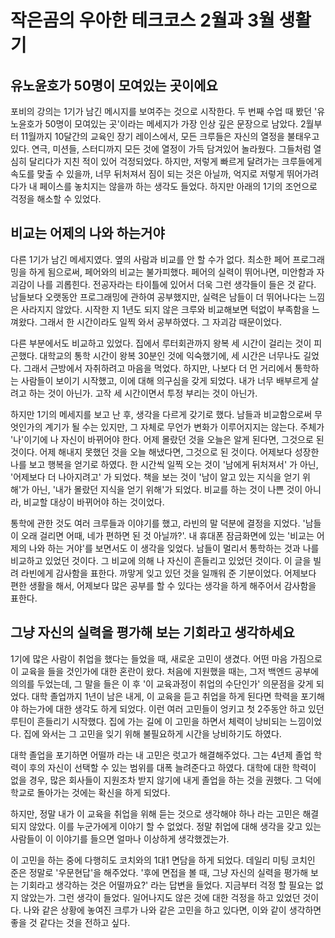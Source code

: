 # 작은곰의 우아한 테크코스 2월과 3월 생활기

## 유노윤호가 50명이 모여있는 곳이에요

포비의 강의는 1기가 남긴 메시지를 보여주는 것으로 시작한다. 두 번째 수업 때 봤던 '유노윤호가 50명이 모여있는 곳'이라는 메세지가 가장 인상 깊은 문장으로 남았다. 2월부터 11월까지 10달간의 교육인 장기 레이스에서, 모든 크루들은 자신의 열정을 불태우고 있다. 연극, 미션들, 스터디까지 모든 것에 열정이 가득 담겨있어 놀라웠다. 그들처럼 열심히 달리다가 지친 적이 있어 걱정되었다. 하지만, 저렇게 빠르게 달려가는 크루들에게 속도를 맞출 수 있을까, 너무 뒤처져서 짐이 되는 것은 아닐까, 억지로 저렇게 뛰어가려다가 내 페이스를 놓치지는 않을까 하는 생각도 들었다. 하지만 아래의 1기의 조언으로 걱정을 해소할 수 있었다.

## 비교는 어제의 나와 하는거야

다른 1기가 남긴 메세지였다. 옆의 사람과 비교를 안 할 수가 없다. 최소한 페어 프로그래밍을 하게 됨으로써, 페어와의 비교는 불가피했다. 페어의 실력이 뛰어나면, 미안함과 자괴감이 나를 괴롭힌다. 전공자라는 타이틀에 있어서 더욱 그런 생각들이 들은 것 같다. 남들보다 오랫동안 프로그래밍에 관하여 공부했지만, 실력은 남들이 더 뛰어나다는 느낌은 사라지지 않았다. 시작한 지 1년도 되지 않은 크루와 비교해보면 턱없이 부족함을 느껴왔다. 그래서 한 시간이라도 일찍 와서 공부하였다. 그 자괴감 때문이었다. 

다른 부분에서도 비교하고 있었다. 집에서 루터회관까지 왕복 세 시간이 걸리는 것이 피곤했다. 대학교의 통학 시간이 왕복 30분인 것에 익숙했기에, 세 시간은 너무나도 길었다. 그래서 근방에서 자취하려고 마음을 먹었다. 하지만, 나보다 더 먼 거리에서 통학하는 사람들이 보이기 시작했고, 이에 대해 의구심을 갖게 되었다. 내가 너무 배부르게 살려고 하는 것이 아닌가. 고작 세 시간이면서 투정 부리는 것이 아닌가. 

하지만 1기의 메세지를 보고 난 후, 생각을 다르게 갖기로 했다. 남들과 비교함으로써 무엇인가의 계기가 될 수는 있지만, 그 자체로 무언가 변화가 이루어지지는 않는다. 주체가 '나'이기에 나 자신이 바뀌어야 한다. 어제 몰랐던 것을 오늘은 알게 된다면, 그것으로 된 것이다. 어제 해내지 못했던 것을 오늘 해냈다면, 그것으로 된 것이다. 어제보다 성장한 나를 보고 행복을 얻기로 하였다. 한 시간씩 일찍 오는 것이 '남에게 뒤처져서' 가 아닌, '어제보다 더 나아지려고' 가 되었다. 책을 보는 것이 '남이 알고 있는 지식을 얻기 위해'가 아닌, '내가 몰랐던 지식을 얻기 위해'가 되었다. 비교를 하는 것이 나쁜 것이 아니라, 비교할 대상이 바뀌어야 하는 것이었다. 

통학에 관한 것도 여러 크루들과 이야기를 했고, 라빈의 말 덕분에 결정을 지었다. '남들이 오래 걸리면 어때, 네가 편하면 된 것 아닐까?'. 내 휴대폰 잠금화면에 있는 '비교는 어제의 나와 하는 거야'를 보면서도 이 생각을 잊었다. 남들이 멀리서 통학하는 것과 나를 비교하고 있었던 것이다. 그 비교에 의해 나 자신이 흔들리고 있었던 것이다. 이 글을 빌려 라빈에게 감사함을 표한다. 까맣게 잊고 있던 것을 일깨워 준 기분이었다. 어제보다 편한 생활을 해서, 어제보다 많은 공부를 할 수 있다는 생각을 하게 해주어서 감사함을 표한다.

## 그냥 자신의 실력을 평가해 보는 기회라고 생각하세요

1기에 많은 사람이 취업을 했다는 들었을 때, 새로운 고민이 생겼다. 어떤 마음 가짐으로 이 교육을 들을 것인가에 대한 혼란이 왔다. 처음에 지원했을 때는, 그저 백엔드 공부에 의의를 두었는데, 그 말을 들은 이 후 '이 교육과정이 취업의 수단인가' 의문점을 갖게 되었다. 대학 졸업까지 1년이 남은 내게, 이 교육을 듣고 취업을 하게 된다면 학력을 포기해야 하는가에 대한 생각도 하게 되었다. 이런 여러 고민들이 엉키고 첫 2주동안 하고 있던 루틴이 흔들리기 시작했다. 집에 가는 길에 이 고민을 하면서 체력이 낭비되는 느낌이었다. 집에 와서는 그 고민을 잊기 위해 불필요하게 시간을 낭비하기도 하였다. 

대학 졸업을 포기하면 어떨까 라는 내 고민은 럿고가 해결해주었다. 그는 4년제 졸업 학력이 후의 자신이 선택할 수 있는 범위를 대폭 늘려준다고 하였다. 대학에 대한 학력이 없을 경우, 많은 회사들이 지원조차 받지 않기에 내게 졸업을 하는 것을 권했다. 그 덕에 학교로 돌아가는 것에는 확신을 하게 되었다. 

하지만, 정말 내가 이 교육을 취업을 위해 듣는 것으로 생각해야 하나 라는 고민은 해결되지 않았다. 이를 누군가에게 이야기 할 수 없었다. 정말 취업에 대해 생각을 갖고 있는 사람들이 이 이야기를 들으면 얼마나 이상하게 생각했겠는가. 

이 고민을 하는 중에 다행히도 코치와의 1대1 면담을 하게 되었다. 데일리 미팅 코치인 준은 정말로 '우문현답'을 해주었다. '후에 면접을 볼 때, 그냥 자신의 실력을 평가해 보는 기회라고 생각하는 것은 어떨까요?' 라는 답변을 들었다. 지금부터 걱정 할 필요는 없지 않았는가. 그런 생각이 들었다. 일어나지도 않은 것에 대한 걱정을 하고 있었던 것이다. 나와 같은 상황에 놓여진 크루가 나와 같은 고민을 하고 있다면, 이와 같이 생각하면 좋을 것 같다는 것을 전하고 싶다.
